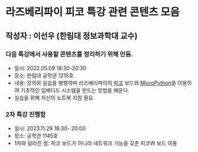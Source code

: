 # 라즈베리파이 피코 특강 관련 콘텐츠 모음

## 작성자 : 이선우 (한림대 정보과학대 교수)

### 다음 특강에서 사용할 콘텐츠를 정리하기 위해 만듬.
 - 일시: 2022.05.09 18:30-20:30
 - 장소: 한림대 공학관 1215호
 - 내용: 강의와 실습을 병행하며 라즈베리파이의 [피코](https://www.raspberrypi.com/documentation/microcontrollers/raspberry-pi-pico.html) 보드와 [MicroPython](https://micropython.org/)을 이용하여 기초적인 임베디드 시스템을 만드는 방법을 배운다.
 - 실습을 위해 자신의 노트북 지참 필요.

### 2차 특강 진행함
 - 일시: 2023.11.29 18:30- 20:00
 - 장소: 공학관 1145호
 - 1차와 달라진 점: 피코 보드가 아니라 네트워크 기능을 갖춘 피코W 보드 이용
